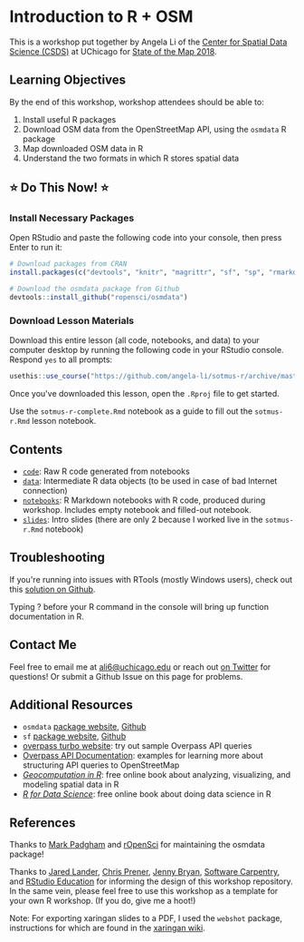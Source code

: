 
Introduction to R + OSM
=======================

This is a workshop put together by Angela Li of the [Center for Spatial Data Science (CSDS)](https://spatial.uchicago.edu) at UChicago for [State of the Map 2018](https://2018.stateofthemap.us).

Learning Objectives
-------------------

By the end of this workshop, workshop attendees should be able to:

1.  Install useful R packages
2.  Download OSM data from the OpenStreetMap API, using the `osmdata` R package
3.  Map downloaded OSM data in R
4.  Understand the two formats in which R stores spatial data

⭐️ Do This Now! ⭐️
------------------

### Install Necessary Packages

Open RStudio and paste the following code into your console, then press Enter to run it:

``` r
# Download packages from CRAN
install.packages(c("devtools", "knitr", "magrittr", "sf", "sp", "rmarkdown", "usethis"))

# Download the osmdata package from Github
devtools::install_github("ropensci/osmdata")
```

### Download Lesson Materials

Download this entire lesson (all code, notebooks, and data) to your computer desktop by running the following code in your RStudio console. Respond `yes` to all prompts:

``` r
usethis::use_course("https://github.com/angela-li/sotmus-r/archive/master.zip")
```

Once you've downloaded this lesson, open the `.Rproj` file to get started.

Use the `sotmus-r-complete.Rmd` notebook as a guide to fill out the `sotmus-r.Rmd` lesson notebook.

Contents
--------

-   [`code`](): Raw R code generated from notebooks
-   [`data`](): Intermediate R data objects (to be used in case of bad Internet connection)
-   [`notebooks`](): R Markdown notebooks with R code, produced during workshop. Includes empty notebook and filled-out notebook.
-   [`slides`](): Intro slides (there are only 2 because I worked live in the `sotmus-r.Rmd` notebook)

Troubleshooting
---------------

If you're running into issues with RTools (mostly Windows users), check out this [solution on Github](https://github.com/r-lib/devtools/issues/1772#issuecomment-393669488).

Typing ? before your R command in the console will bring up function documentation in R.

Contact Me
----------

Feel free to email me at <ali6@uchicago.edu> or reach out [on Twitter](https://twitter.com/CivicAngela) for questions! Or submit a Github Issue on this page for problems.

Additional Resources
--------------------

-   `osmdata` [package website](https://ropensci.github.io/osmdata/index.html), [Github](https://github.com/ropensci/osmdata)
-   `sf` [package website](https://r-spatial.github.io/sf/), [Github](https://github.com/r-spatial/sf/)
-   [overpass turbo website](http://overpass-turbo.eu): try out sample Overpass API queries
-   [Overpass API Documentation](https://wiki.openstreetmap.org/wiki/Overpass_API/Overpass_API_by_Example): examples for learning more about structuring API queries to OpenStreetMap
-   [*Geocomputation in R*](https://geocompr.robinlovelace.net): free online book about analyzing, visualizing, and modeling spatial data in R
-   [*R for Data Science*](http://r4ds.had.co.nz): free online book about doing data science in R

References
----------

Thanks to [Mark Padgham](https://github.com/mpadge) and [rOpenSci](https://ropensci.org/) for maintaining the osmdata package!

Thanks to [Jared Lander](https://swcarpentry.github.io/r-novice-gapminder/), [Chris Prener](https://github.com/slu-dss/lesson-template), [Jenny Bryan](https://github.com/jennybc/whattheyforgot), [Software Carpentry](https://swcarpentry.github.io/r-novice-gapminder/), and [RStudio Education](https://github.com/rstudio-education/datascience-box) for informing the design of this workshop repository. In the same vein, please feel free to use this workshop as a template for your own R workshop. (If you do, give me a hoot!)

Note: For exporting xaringan slides to a PDF, I used the `webshot` package, instructions for which are found in the [xaringan wiki](https://github.com/yihui/xaringan/wiki/Export-Slides-to-PDF).
